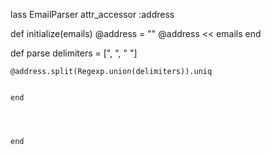lass EmailParser
  attr_accessor :address   
  
  
  def initialize(emails)
    @address = ""
    @address << emails
  end  
  
  
  
  def parse
    delimiters = [", ", " "]
    
    
    @address.split(Regexp.union(delimiters)).uniq  
    
    
    end
    
    
    
    
    end